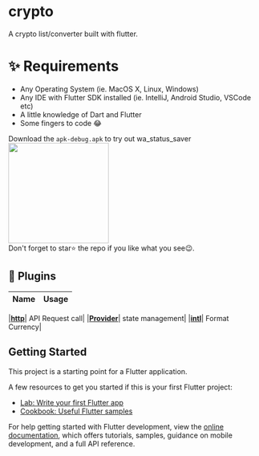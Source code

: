 # crypto


A crypto list/converter built with flutter.



# ✨ Requirements
- Any Operating System (ie. MacOS X, Linux, Windows)
- Any IDE with Flutter SDK installed (ie. IntelliJ, Android Studio, VSCode etc)
- A little knowledge of Dart and Flutter
- Some fingers to code 😂

Download the `apk-debug.apk` to try out wa_status_saver
<br>
<a href="https://bit.ly/myapklink_crypto"><img src="https://playerzon.com/asset/download.png" width="200"></img></a>
<br>
Don't forget to star⭐ the repo if you like what you see😉.

## 🔌 Plugins
| Name | Usage |
|------|-------|

|[**http**](https://pub.dev/packages/http)| API Request call|
|[**Provider**](https://pub.dev/packages/provider)| state management|
|[**intl**](https://pub.dev/packages/intl)| Format Currency|

## Getting Started

This project is a starting point for a Flutter application.

A few resources to get you started if this is your first Flutter project:

- [Lab: Write your first Flutter app](https://docs.flutter.dev/get-started/codelab)
- [Cookbook: Useful Flutter samples](https://docs.flutter.dev/cookbook)

For help getting started with Flutter development, view the
[online documentation](https://docs.flutter.dev/), which offers tutorials,
samples, guidance on mobile development, and a full API reference.
